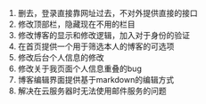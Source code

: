 1. 删去，登录直接靠网址过去，不对外提供直接的接口
2. 修改顶部栏，隐藏现在不用的栏目
3. 修改博客的显示和修改逻辑，加入对于身份的验证
4. 在首页提供一个用于筛选本人的博客的可选项
5. 修改后台个人信息的修改
6. 修改关于我页面个人信息重叠的bug
7. 博客编辑界面提供基于markdown的编辑方式
8. 解决在云服务器时无法使用邮件服务的问题